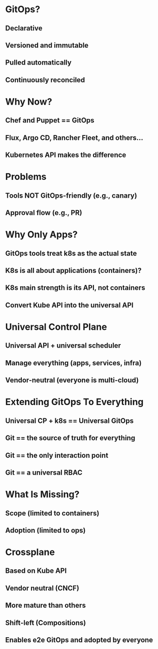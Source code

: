 # GitOps?

## Declarative
## Versioned and immutable
## Pulled automatically
## Continuously reconciled


# Why Now?

## Chef and Puppet == GitOps
## Flux, Argo CD, Rancher Fleet, and others...
## Kubernetes API makes the difference


# Problems

## Tools NOT GitOps-friendly (e.g., canary)
## Approval flow (e.g., PR)


# Why Only Apps?

## GitOps tools treat k8s as the actual state
## K8s is all about applications (containers)?
## K8s main strength is its API, not containers
## Convert Kube API into the universal API


# Universal Control Plane

## Universal API + universal scheduler
## Manage everything (apps, services, infra)
## Vendor-neutral (everyone is multi-cloud)


# Extending GitOps To Everything

## Universal CP + k8s == Universal GitOps
## Git == the source of truth for everything
## Git == the only interaction point
## Git == a universal RBAC


# What Is Missing?

## Scope (limited to containers)
## Adoption (limited to ops)


<!-- .slide: data-background="linear-gradient(to bottom right, rgba(25,151,181,0.9), rgba(87,185,72,0.9)), url(../img/products/crossplane2.png) center / cover" -->
# Crossplane

## Based on Kube API
## Vendor neutral (CNCF)
## More mature than others
## Shift-left (Compositions)
## Enables e2e GitOps and adopted by everyone
